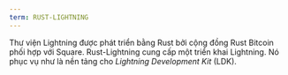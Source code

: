 ```yaml
---
term: RUST-LIGHTNING
---
```


Thư viện Lightning được phát triển bằng Rust bởi cộng đồng Rust Bitcoin phối hợp với Square. Rust-Lightning cung cấp một triển khai Lightning. Nó phục vụ như là nền tảng cho *Lightning Development Kit* (LDK).